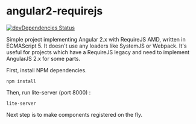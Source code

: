 # angular2-requirejs

[![devDependencies Status](https://david-dm.org/thibaultboursier/angular2-requirejs/status.svg)](https://david-dm.org/thibaultboursier/angular2-requirejs)

Simple project implementing Angular 2.x with RequireJS AMD, written in ECMAScript 5.
It doesn't use any loaders like SystemJS or Webpack. It's useful for projects which have a RequireJS legacy and need to implement AngularJS 2.x for some parts.

First, install NPM dependencies.
```
npm install
```
Then, run lite-server (port 8000) :
```
lite-server
```
Next step is to make components registered on the fly.
